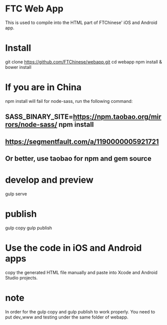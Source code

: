 # FTC Web App
This is used to compile into the HTML part of FTChinese' iOS and Android app. 

# Install
git clone https://github.com/FTChinese/webapp.git
cd webapp
npm install & bower install

# If you are in China
npm install will fail for node-sass, run the following command: 
## SASS_BINARY_SITE=https://npm.taobao.org/mirrors/node-sass/ npm install
## https://segmentfault.com/a/1190000005921721
## Or better, use taobao for npm and gem source

# develop and preview
gulp serve

# publish
gulp copy
gulp publish

# Use the code in iOS and Android apps
copy the generated HTML file manually and paste into Xcode and Android Studio projects. 

# note
In order for the gulp copy and gulp publish to work properly. You need to put dev_www and testing under the same folder of webapp. 

